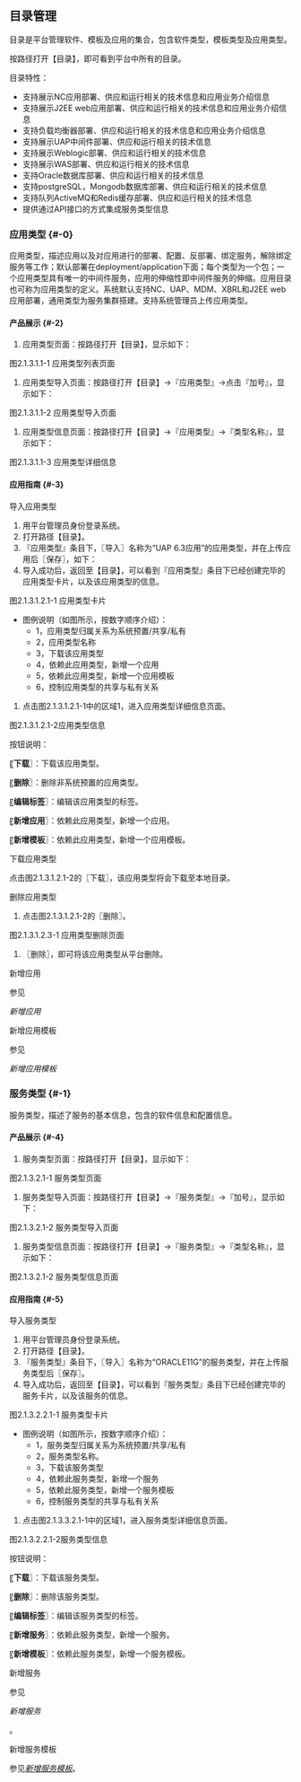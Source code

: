 ## 目录管理

目录是平台管理软件、模板及应用的集合，包含软件类型，模板类型及应用类型。

按路径打开【目录】，即可看到平台中所有的目录。

目录特性：

*   支持展示NC应用部署、供应和运行相关的技术信息和应用业务介绍信息
*   支持展示J2EE web应用部署、供应和运行相关的技术信息和应用业务介绍信息
*   支持负载均衡器部署、供应和运行相关的技术信息和应用业务介绍信息
*   支持展示UAP中间件部署、供应和运行相关的技术信息
*   支持展示Weblogic部署、供应和运行相关的技术信息
*   支持展示WAS部署、供应和运行相关的技术信息
*   支持Oracle数据库部署、供应和运行相关的技术信息
*   支持postgreSQL，Mongodb数据库部署、供应和运行相关的技术信息
*   支持队列ActiveMQ和Redis缓存部署、供应和运行相关的技术信息
*   提供通过API接口的方式集成服务类型信息

### 应用类型 {#-0}

应用类型，描述应用以及对应用进行的部署、配置、反部署、绑定服务，解除绑定服务等工作；默认部署在deployment/application下面；每个类型为一个包；一个应用类型具有唯一的中间件服务，应用的伸缩性即中间件服务的伸缩。应用目录也可称为应用类型的定义。系统默认支持NC、UAP、MDM、XBRL和J2EE web应用部署，通用类型为服务集群搭建。支持系统管理员上传应用类型。

#### 产品展示 {#-2}

1.  应用类型页面：按路径打开【目录】，显示如下：

图2.1.3.1.1-1 应用类型列表页面

1.  应用类型导入页面：按路径打开【目录】→『应用类型』→点击『加号』，显示如下：

图2.1.3.1.1-2 应用类型导入页面

1.  应用类型信息页面：按路径打开【目录】→『应用类型』→『类型名称』，显示如下：

图2.1.3.1.1-3 应用类型详细信息

#### 应用指南 {#-3}

导入应用类型

1.  用平台管理员身份登录系统。
2.  打开路径【目录】。
3.  『应用类型』条目下，〖导入〗名称为“UAP 6.3应用”的应用类型，并在上传应用后〖保存〗，如下：
4.  导入成功后，返回至【目录】，可以看到『应用类型』条目下已经创建完毕的应用类型卡片，以及该应用类型的信息。

图2.1.3.1.2.1-1 应用类型卡片

*   图例说明（如图所示，按数字顺序介绍）：
    *   1，应用类型归属关系为系统预置/共享/私有
    *   2，应用类型名称
    *   3，下载该应用类型
    *   4，依赖此应用类型，新增一个应用
    *   5，依赖此应用类型，新增一个应用模板
    *   6，控制应用类型的共享与私有关系

1.  点击图2.1.3.1.2.1-1中的区域1，进入应用类型详细信息页面。

图2.1.3.1.2.1-2应用类型信息

按钮说明：

〖**下载**〗：下载该应用类型。

〖**删除**〗：删除非系统预置的应用类型。

〖**编辑标签**〗：编辑该应用类型的标签。

〖**新增应用**〗：依赖此应用类型，新增一个应用。

〖**新增模板**〗：依赖此应用类型，新增一个应用模板。

下载应用类型

点击图2.1.3.1.2.1-2的〖下载〗，该应用类型将会下载至本地目录。

删除应用类型

1.  点击图2.1.3.1.2.1-2的〖删除〗。

图2.1.3.1.2.3-1 应用类型删除页面

1.  〖删除〗，即可将该应用类型从平台删除。

新增应用

参见

_新增应用_

新增应用模板

参见

_新增应用模板_

### 服务类型 {#-1}

服务类型，描述了服务的基本信息，包含的软件信息和配置信息。

#### 产品展示 {#-4}

1.  服务类型页面：按路径打开【目录】，显示如下：

图2.1.3.2.1-1 服务类型页面

1.  服务类型导入页面：按路径打开【目录】→『服务类型』→『加号』，显示如下：

图2.1.3.2.1-2 服务类型导入页面

1.  服务类型信息页面：按路径打开【目录】→『服务类型』→『类型名称』，显示如下：

图2.1.3.2.1-2 服务类型信息页面

#### 应用指南 {#-5}

导入服务类型

1.  用平台管理员身份登录系统。
2.  打开路径【目录】。
3.  『服务类型』条目下，〖导入〗名称为“ORACLE11G”的服务类型，并在上传服务类型后〖保存〗。
4.  导入成功后，返回至【目录】，可以看到『服务类型』条目下已经创建完毕的服务卡片，以及该服务的信息。

图2.1.3.2.2.1-1 服务类型卡片

*   图例说明（如图所示，按数字顺序介绍）：
    *   1，服务类型归属关系为系统预置/共享/私有
    *   2，服务类型名称。
    *   3，下载该服务类型
    *   4，依赖此服务类型，新增一个服务
    *   5，依赖此服务类型，新增一个服务模板
    *   6，控制服务类型的共享与私有关系

1.  点击图2.1.3.3.2.1-1中的区域1，进入服务类型详细信息页面。

图2.1.3.2.2.1-2服务类型信息

按钮说明：

〖**下载**〗：下载该服务类型。

〖**删除**〗：删除该服务类型。

〖**编辑标签**〗：编辑该服务类型的标签。

〖**新增服务**〗：依赖此服务类型，新增一个服务。

〖**新增模板**〗：依赖此服务类型，新增一个服务模板。

新增服务

参见

_新增服务_

。

新增服务模板

参见[_新增服务模板_](#646831512684002-_新增服务模板)。